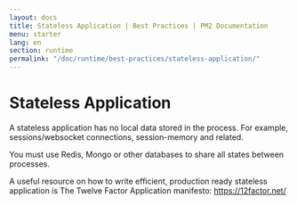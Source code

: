 ```yaml
---
layout: docs
title: Stateless Application | Best Practices | PM2 Documentation
menu: starter
lang: en
section: runtime
permalink: "/doc/runtime/best-practices/stateless-application/"
---
```


# Stateless Application

A stateless application has no local data stored in the process. For example, sessions/websocket connections, session-memory and related.

You must use Redis, Mongo or other databases to share all states between processes.

A useful resource on how to write efficient, production ready stateless application is The Twelve Factor Application manifesto: <https://12factor.net/>




